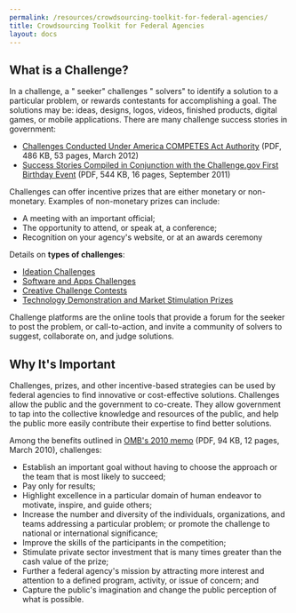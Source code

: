 ```yaml
---
permalink: /resources/crowdsourcing-toolkit-for-federal-agencies/
title: Crowdsourcing Toolkit for Federal Agencies
layout: docs
---
```


## What is a Challenge?

In a challenge, a " seeker"  challenges " solvers"  to identify a solution to a particular problem, or rewards contestants for accomplishing a goal. The solutions may be: ideas, designs, logos, videos, finished products, digital games, or mobile applications. There are many challenge success stories in government:

  - [Challenges Conducted Under America COMPETES Act Authority](https://www.digitalgov.gov/files/2014/02/implementation-federal-prize-authority.pdf) (PDF, 486 KB, 53 pages, March 2012)
  - [Success Stories Compiled in Conjunction with the Challenge.gov First Birthday Event](https://www.digitalgov.gov/files/2014/02/agency-stories-challenge-prize-competitions.pdf) (PDF, 544 KB, 16 pages, September 2011)

Challenges can offer incentive prizes that are either monetary or non-monetary. Examples of non-monetary prizes can include:

  - A meeting with an important official;
  - The opportunity to attend, or speak at, a conference;
  - Recognition on your agency's website, or at an awards ceremony

Details on **types of challenges**:

  - [Ideation Challenges](https://www.digitalgov.gov/2013/11/14/ideation-challenges/)
  - [Software and Apps Challenges](https://www.digitalgov.gov/2013/11/06/software-and-apps-challenges/)
  - [Creative Challenge Contests](https://www.digitalgov.gov/2013/10/31/creative-challenge-contests/)
  - [Technology Demonstration and Market Stimulation Prizes](https://www.digitalgov.gov/2013/10/31/technology-demonstration-and-market-stimulation-challenges/)

​Challenge platforms are the online tools that provide a forum for the seeker to post the problem, or call-to-action, and invite a community of solvers to suggest, collaborate on, and judge solutions.

## Why It's Important

Challenges, prizes, and other incentive-based strategies can be used by federal agencies to find innovative or cost-effective solutions. Challenges allow the public and the government to co-create. They allow government to tap into the collective knowledge and resources of the public, and help the public more easily contribute their expertise to find better solutions.

Among the benefits outlined in [OMB's 2010 memo](https://obamawhitehouse.archives.gov/sites/default/files/omb/assets/memoranda_2010/m10-11.pdf) (PDF, 94 KB, 12 pages, March 2010), challenges:

  - Establish an important goal without having to choose the approach or the team that is most likely to succeed;
  - Pay only for results;
  - Highlight excellence in a particular domain of human endeavor to motivate, inspire, and guide others;
  - Increase the number and diversity of the individuals, organizations, and teams addressing a particular problem; or promote the challenge to national or international significance;
  - Improve the skills of the participants in the competition;
  - Stimulate private sector investment that is many times greater than the cash value of the prize;
  - Further a federal agency's mission by attracting more interest and attention to a defined program, activity, or issue of concern; and
  - Capture the public's imagination and change the public perception of what is possible.

##

&nbsp;
